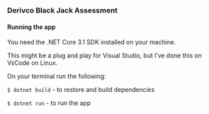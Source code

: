 
### Derivco Black Jack Assessment

#### Running the app

You need the .NET Core 3.1 SDK installed on your machine.

This might be a plug and play for Visual Studio, but I've done this on VsCode on Linux.

On your terminal run the following:

`$ dotnet build` - to restore and build dependencies

`$ dotnet run` - to run the app



